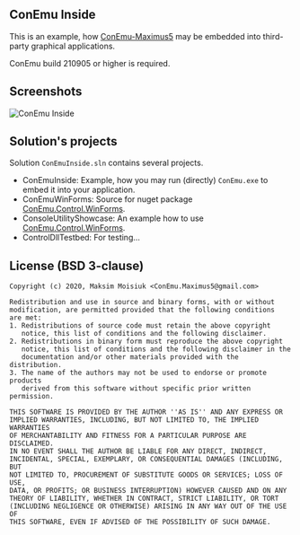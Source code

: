 ## ConEmu Inside
This is an example, how [ConEmu-Maximus5](https://conemu.github.io)
may be embedded into third-party graphical applications.

ConEmu build 210905 or higher is required.


## Screenshots
![ConEmu Inside](https://github.com/Maximus5/conemu-inside/wiki/ConEmu-Inside.png)


## Solution's projects

Solution `ConEmuInside.sln` contains several projects.

* ConEmuInside: Example, how you may run (directly) `ConEmu.exe` to embed it
  into your application.
* ConEmuWinForms: Source for nuget package
  [ConEmu.Control.WinForms](https://www.nuget.org/packages/ConEmu.Control.WinForms/).
* ConsoleUtilityShowcase: An example how to use
  [ConEmu.Control.WinForms](https://www.nuget.org/packages/ConEmu.Control.WinForms/).
* ControlDllTestbed: For testing...


## License (BSD 3-clause)

    Copyright (c) 2020, Maksim Moisiuk <ConEmu.Maximus5@gmail.com>

    Redistribution and use in source and binary forms, with or without
    modification, are permitted provided that the following conditions
    are met:
    1. Redistributions of source code must retain the above copyright
       notice, this list of conditions and the following disclaimer.
    2. Redistributions in binary form must reproduce the above copyright
       notice, this list of conditions and the following disclaimer in the
       documentation and/or other materials provided with the distribution.
    3. The name of the authors may not be used to endorse or promote products
       derived from this software without specific prior written permission.

    THIS SOFTWARE IS PROVIDED BY THE AUTHOR ''AS IS'' AND ANY EXPRESS OR
    IMPLIED WARRANTIES, INCLUDING, BUT NOT LIMITED TO, THE IMPLIED WARRANTIES
    OF MERCHANTABILITY AND FITNESS FOR A PARTICULAR PURPOSE ARE DISCLAIMED.
    IN NO EVENT SHALL THE AUTHOR BE LIABLE FOR ANY DIRECT, INDIRECT,
    INCIDENTAL, SPECIAL, EXEMPLARY, OR CONSEQUENTIAL DAMAGES (INCLUDING, BUT
    NOT LIMITED TO, PROCUREMENT OF SUBSTITUTE GOODS OR SERVICES; LOSS OF USE,
    DATA, OR PROFITS; OR BUSINESS INTERRUPTION) HOWEVER CAUSED AND ON ANY
    THEORY OF LIABILITY, WHETHER IN CONTRACT, STRICT LIABILITY, OR TORT
    (INCLUDING NEGLIGENCE OR OTHERWISE) ARISING IN ANY WAY OUT OF THE USE OF
    THIS SOFTWARE, EVEN IF ADVISED OF THE POSSIBILITY OF SUCH DAMAGE.
